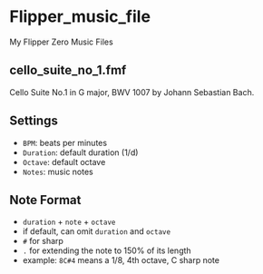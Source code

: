 # Flipper_music_file
My Flipper Zero Music Files

## cello_suite_no_1.fmf
Cello Suite No.1 in G major, BWV 1007 by Johann Sebastian Bach. 

## Settings
- ``BPM``: beats per minutes
- ``Duration``: default duration (1/d)
- ``Octave``: default octave
- ``Notes``: music notes

## Note Format
- ``duration`` + ``note`` + ``octave``
- if default, can omit ``duration`` and ``octave``
- ``#`` for sharp
- ``.`` for extending the note to 150% of its length
- example: ``8C#4`` means a 1/8, 4th octave, C sharp note

